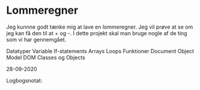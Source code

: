 # Lommeregner

Jeg kunnne godt tænke mig at lave en lommeregner. Jeg vil prøve at se om jeg kan få den til at + og -. I dette projekt skal man bruge nogle af de ting som vi har gennemgået. 

Datatyper
Variable
If-statements
Arrays
Loops
Funktioner
Document Object Model DOM 
Classes og Objects

28-09-2020

Logbogsnotat:


